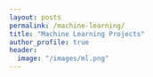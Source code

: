 ```yaml
---
layout: posts
permalink: /machine-learning/
title: "Machine Learning Projects"
author_profile: true
header:
  image: "/images/ml.png"
---
```




 
